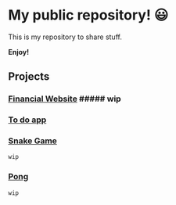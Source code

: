 # My public repository! :smiley:

This is my repository to share stuff.

**Enjoy!**


## **Projects**

### [Financial Website](https://financial-website.vercel.app/)    ##### wip
    
    
### [To do app](https://to-do-app-omega.vercel.app/)

### [Snake Game](https://snake-game-eight.vercel.app/)  

    wip
    
### [Pong](https://pong-ten.vercel.app/)    
    wip



